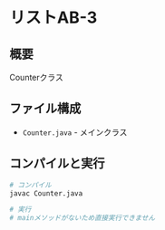 # リストAB-3

## 概要
Counterクラス

## ファイル構成
- `Counter.java` - メインクラス

## コンパイルと実行
```bash
# コンパイル
javac Counter.java

# 実行
# mainメソッドがないため直接実行できません
```
